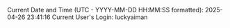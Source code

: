Current Date and Time (UTC - YYYY-MM-DD HH:MM:SS formatted): 2025-04-26 23:41:16
Current User's Login: luckyaiman
